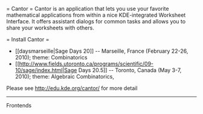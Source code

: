 = Cantor =
Cantor is an application that lets you use your favorite mathematical applications from within a nice KDE-integrated Worksheet Interface. It offers assistant dialogs for common tasks and allows you to share your worksheets with others.



= Install Cantor =
 * [[daysmarseille|Sage Days 20]] -- Marseille, France (February 22-26, 2010); theme: Combinatorics
 * [[http://www.fields.utoronto.ca/programs/scientific/09-10/sage/index.html|Sage Days 20.5]] -- Toronto, Canada (May 3-7, 2010); theme: Algebraic Combinatorics, 





Please see http://edu.kde.org/cantor/ for more detail

----
Frontends
